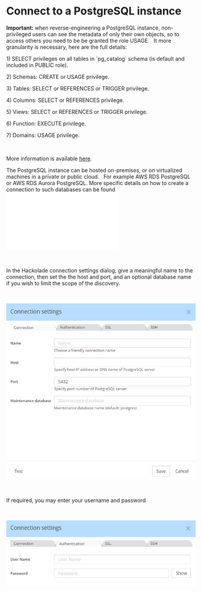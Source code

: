 # Connect to a PostgreSQL instance

**Important:** when reverse-engineering a PostgreSQL instance, non-privileged users can see the metadata of only their own objects, so to access others you need to be be granted the role USAGE. &nbsp; It more granularity is necessary, here are the full details:

&#49;) SELECT privileges on all tables in \`pg\_catalog\` schema (is default and included in PUBLIC role).

&#50;) Schemas: CREATE or USAGE privilege.

&#51;) Tables: SELECT or REFERENCES or TRIGGER privilege.

&#52;) Columns: SELECT or REFERENCES privilege.

&#53;) Views: SELECT or REFERENCES or TRIGGER privilege.

&#54;) Function: EXECUTE privilege.

&#55;) Domains: USAGE privilege.

&nbsp;

More information is available [here](<https://www.postgresql.org/docs/current/ddl-priv.html> "target=\"\_blank\"").

The PostgreSQL instance can be hosted on-premises, or on virtualized machines in a private or public cloud. &nbsp;
For example AWS RDS PostgreSQL or AWS RDS Aurora PostgreSQL.  More specific details on how to create a connection to such databases can be found ![here](<ConnecttoanAWSRDSInstance.md>)

&nbsp;

In the Hackolade connection settings dialog, give a meaningful name to the connection, then set the the host and port, and an optional database name if you wish to limit the scope of the discovery.

&nbsp;

![PostgreSQL connection settings](<lib/PostgreSQL%20connection%20settings.png>)

&nbsp;

If required, you may enter your username and password

&nbsp;

![Image](<lib/MariaDB%20connection%20settings%20auth.png>)
